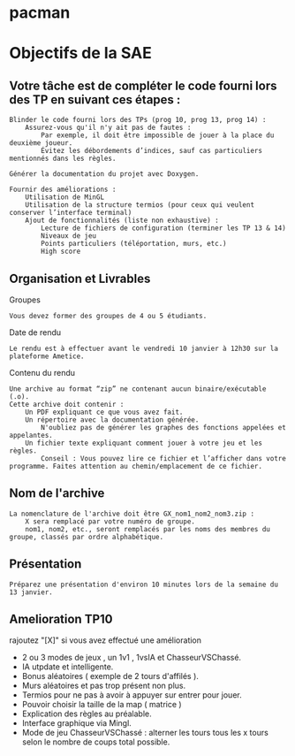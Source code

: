 # pacman
<h1>Objectifs de la SAE</h1>

<h2>Votre tâche est de compléter le code fourni lors des TP en suivant ces étapes :</h2>

    Blinder le code fourni lors des TPs (prog 10, prog 13, prog 14) :
        Assurez-vous qu'il n'y ait pas de fautes :
            Par exemple, il doit être impossible de jouer à la place du deuxième joueur.
            Évitez les débordements d’indices, sauf cas particuliers mentionnés dans les règles.

    Générer la documentation du projet avec Doxygen.

    Fournir des améliorations :
        Utilisation de MinGL
        Utilisation de la structure termios (pour ceux qui veulent conserver l’interface terminal)
        Ajout de fonctionnalités (liste non exhaustive) :
            Lecture de fichiers de configuration (terminer les TP 13 & 14)
            Niveaux de jeu
            Points particuliers (téléportation, murs, etc.)
            High score

<h2>Organisation et Livrables</h2>
Groupes

    Vous devez former des groupes de 4 ou 5 étudiants.

Date de rendu

    Le rendu est à effectuer avant le vendredi 10 janvier à 12h30 sur la plateforme Ametice.

Contenu du rendu

    Une archive au format “zip” ne contenant aucun binaire/exécutable (.o).
    Cette archive doit contenir :
        Un PDF expliquant ce que vous avez fait.
        Un répertoire avec la documentation générée.
            N'oubliez pas de générer les graphes des fonctions appelées et appelantes.
        Un fichier texte expliquant comment jouer à votre jeu et les règles.
            Conseil : Vous pouvez lire ce fichier et l’afficher dans votre programme. Faites attention au chemin/emplacement de ce fichier.

<h2>Nom de l'archive</h2>

    La nomenclature de l'archive doit être GX_nom1_nom2_nom3.zip :
        X sera remplacé par votre numéro de groupe.
        nom1, nom2, etc., seront remplacés par les noms des membres du groupe, classés par ordre alphabétique.

<h2>Présentation</h2>

    Préparez une présentation d'environ 10 minutes lors de la semaine du 13 janvier.
    
<h2>Amelioration TP10</h2>

rajoutez "[X]" si vous avez effectué une amélioration

- 2 ou 3 modes de jeux , un 1v1 , 1vsIA et ChasseurVSChassé.
- IA utpdate et intelligente. 
- Bonus aléatoires ( exemple de 2 tours d'affilés ).
- Murs aléatoires et pas trop présent non plus.
- Termios pour ne pas à avoir à appuyer sur entrer pour jouer.
- Pouvoir choisir la taille de la map ( matrice )
- Explication des règles au préalable.
- Interface graphique via Mingl.
- Mode de jeu ChasseurVSChassé : alterner les tours tous les x tours selon le nombre de coups total possible.


    

